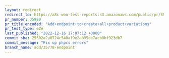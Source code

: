 ```yaml
---
layout: redirect
redirect_to: https://a8c-woo-test-reports.s3.amazonaws.com/public/pr/35980/e2e/index.html
pr_number: 35980
pr_title_encoded: "Add+endpoint+to+create+all+product+variations"
pr_test_type: e2e
last_published: "2022-12-16 17:07:12 +0000"
commit_sha: 25502a2a0724c540a19e2ab95ee7acb8bf923db7
commit_message: "Fix up phpcs errors"
branch_name: add/35778-endpoint
---
```

